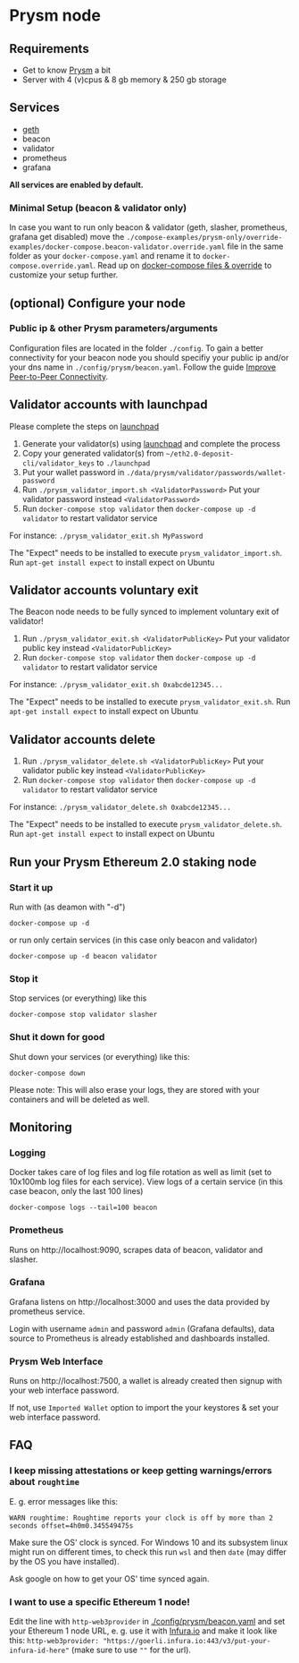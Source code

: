 # Prysm node

## Requirements
* Get to know [Prysm](https://docs.prylabs.network/docs/getting-started/) a bit
* Server with 4 (v)cpus & 8 gb memory & 250 gb storage

## Services
* [geth](https://github.com/ethereum/go-ethereum)
* beacon
* validator
* prometheus
* grafana

**All services are enabled by default.**

### Minimal Setup (beacon & validator only)
In case you want to run only beacon & validator (geth, slasher, prometheus, grafana get disabled) move the `./compose-examples/prysm-only/override-examples/docker-compose.beacon-validator.override.yaml` file in the same folder as your `docker-compose.yaml` and rename it to `docker-compose.override.yaml`. Read up on [docker-compose files & override](https://docs.docker.com/compose/extends/#multiple-compose-files) to customize your setup further.

## (optional) Configure your node

### Public ip & other Prysm parameters/arguments
Configuration files are located in the folder `./config`. To gain a better connectivity for your beacon node you should specifiy your public ip and/or your dns name in `./config/prysm/beacon.yaml`. Follow the guide [Improve Peer-to-Peer Connectivity](https://docs.prylabs.network/docs/prysm-usage/p2p-host-ip/).

## Validator accounts with launchpad

Please complete the steps on [launchpad](https://pyrmont.launchpad.ethereum.org/) 

1. Generate your validator(s) using [launchpad](https://prater.launchpad.ethereum.org/) and complete the process
2. Copy your generated validator(s) from `~/eth2.0-deposit-cli/validator_keys` to `./launchpad`
3. Put your wallet password in `./data/prysm/validator/passwords/wallet-password`
4. Run `./prysm_validator_import.sh <ValidatorPassword>` Put your validator password instead `<ValidatorPassword>`
5. Run `docker-compose stop validator` then `docker-compose up -d validator` to restart validator service

For instance: `./prysm_validator_exit.sh MyPassword` 

The "Expect" needs to be installed to execute `prysm_validator_import.sh`. Run `apt-get install expect` to install expect on Ubuntu

## Validator accounts voluntary exit

The Beacon node needs to be fully synced to implement voluntary exit of validator!

1. Run `./prysm_validator_exit.sh <ValidatorPublicKey>` Put your validator public key instead `<ValidatorPublicKey>`
2. Run `docker-compose stop validator` then `docker-compose up -d validator` to restart validator service

For instance: `./prysm_validator_exit.sh 0xabcde12345...`

The "Expect" needs to be installed to execute `prysm_validator_exit.sh`. Run `apt-get install expect` to install expect on Ubuntu

## Validator accounts delete 

1. Run `./prysm_validator_delete.sh <ValidatorPublicKey>` Put your validator public key instead `<ValidatorPublicKey>`
2. Run `docker-compose stop validator` then `docker-compose up -d validator` to restart validator service

For instance: `./prysm_validator_delete.sh 0xabcde12345...`

The "Expect" needs to be installed to execute `prysm_validator_delete.sh`. Run `apt-get install expect` to install expect on Ubuntu


## Run your Prysm Ethereum 2.0 staking node

### Start it up
Run with (as deamon with "-d")
```
docker-compose up -d
```
or run only certain services (in this case only beacon and validator)
```
docker-compose up -d beacon validator
```

### Stop it
Stop services (or everything) like this
```
docker-compose stop validator slasher
```

### Shut it down for good
Shut down your services (or everything) like this:
```
docker-compose down
```
Please note: This will also erase your logs, they are stored with your containers and will be deleted as well.

## Monitoring
### Logging
Docker takes care of log files and log file rotation as well as limit (set to 10x100mb log files for each service).
View logs of a certain service (in this case beacon, only the last 100 lines)
```
docker-compose logs --tail=100 beacon
```

### Prometheus
Runs on http://localhost:9090, scrapes data of beacon, validator and slasher.

### Grafana
Grafana listens on http://localhost:3000 and uses the data provided by prometheus service.

Login with username `admin` and password `admin` (Grafana defaults), data source to Prometheus is already established and dashboards installed.

### Prysm Web Interface
Runs on http://localhost:7500, a wallet is already created then signup with your web interface password.

If not, use `Imported Wallet` option to import the your keystores & set your web interface password.

## FAQ
### I keep missing attestations or keep getting warnings/errors about `roughtime`
E. g. error messages like this:
```
WARN roughtime: Roughtime reports your clock is off by more than 2 seconds offset=4h0m0.345549475s
```
Make sure the OS' clock is synced. For Windows 10 and its subsystem linux might run on different times, to check this run `wsl` and then `date` (may differ by the OS you have installed).

Ask google on how to get your OS' time synced again.

### I want to use a specific Ethereum 1 node!
Edit the line with `http-web3provider` in [./config/prysm/beacon.yaml](/config/prysm/beacon.yaml) and set your Ethereum 1 node URL, e. g. use it with [Infura.io](https://infura.io/) and make it look like this: `http-web3provider: "https://goerli.infura.io:443/v3/put-your-infura-id-here"` (make sure to use `""` for the url).
